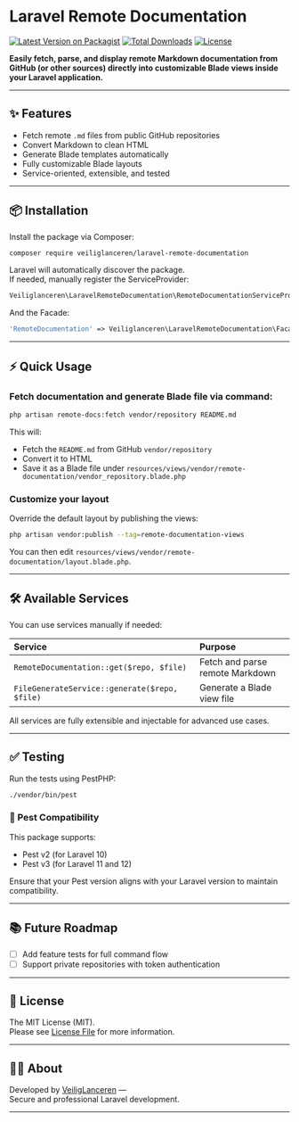 
# Laravel Remote Documentation

[![Latest Version on Packagist](https://img.shields.io/packagist/v/veiliglanceren/laravel-remote-documentation.svg?style=flat-square)](https://packagist.org/packages/veiliglanceren/laravel-remote-documentation)
[![Total Downloads](https://img.shields.io/packagist/dt/veiliglanceren/laravel-remote-documentation.svg?style=flat-square)](https://packagist.org/packages/veiliglanceren/laravel-remote-documentation)
[![License](https://img.shields.io/packagist/l/veiliglanceren/laravel-remote-documentation.svg?style=flat-square)](LICENSE)

**Easily fetch, parse, and display remote Markdown documentation from GitHub (or other sources) directly into customizable Blade views inside your Laravel application.**

---

## ✨ Features

- Fetch remote `.md` files from public GitHub repositories
- Convert Markdown to clean HTML
- Generate Blade templates automatically
- Fully customizable Blade layouts
- Service-oriented, extensible, and tested

---

## 📦 Installation

Install the package via Composer:

```bash
composer require veiliglanceren/laravel-remote-documentation
```

Laravel will automatically discover the package.  
If needed, manually register the ServiceProvider:

```php
Veiliglanceren\LaravelRemoteDocumentation\RemoteDocumentationServiceProvider::class
```

And the Facade:

```php
'RemoteDocumentation' => Veiliglanceren\LaravelRemoteDocumentation\Facades\RemoteDocumentation::class,
```

---

## ⚡ Quick Usage

### Fetch documentation and generate Blade file via command:

```bash
php artisan remote-docs:fetch vendor/repository README.md
```

This will:
- Fetch the `README.md` from GitHub `vendor/repository`
- Convert it to HTML
- Save it as a Blade file under `resources/views/vendor/remote-documentation/vendor_repository.blade.php`

### Customize your layout

Override the default layout by publishing the views:

```bash
php artisan vendor:publish --tag=remote-documentation-views
```

You can then edit `resources/views/vendor/remote-documentation/layout.blade.php`.

---

## 🛠 Available Services

You can use services manually if needed:

| Service | Purpose |
|:---|:---|
| `RemoteDocumentation::get($repo, $file)` | Fetch and parse remote Markdown |
| `FileGenerateService::generate($repo, $file)` | Generate a Blade view file |

All services are fully extensible and injectable for advanced use cases.

---

## ✅ Testing

Run the tests using PestPHP:

```bash
./vendor/bin/pest
```

### 🧪 Pest Compatibility

This package supports:

- Pest v2 (for Laravel 10)
- Pest v3 (for Laravel 11 and 12)

Ensure that your Pest version aligns with your Laravel version to maintain compatibility.

---

## 📚 Future Roadmap

- [ ] Add feature tests for full command flow
- [ ] Support private repositories with token authentication

---

## 📝 License

The MIT License (MIT).  
Please see [License File](LICENSE) for more information.

---

## 👨‍💻 About

Developed by [VeiligLanceren](https://veiliglanceren.nl) —  
Secure and professional Laravel development.

---
